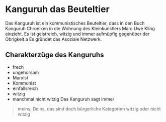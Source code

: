# Kanguruh das Beuteltier
Das Kanguruh ist ein kommunistisches Beuteltier, dass in den Buch Kanguruh Chroniken in die Wohnung des Kleinkunstlers Marc Uwe Kling einzieht. Es ist geistreich, witzig und immer aufmüpfig gegenüber der Obrigkeit.a Es gründet das Asoziale Netzwerk.
## Charakterzüge des Kanguruhs
* frech
* ungehorsam
* Marxist
* Kommunist
* einfallsreich
* witzig
* manchmal nicht witzig
Das Kanguruh sagt immer
> meins, Deins, das sind doch bürgerliche Kategorien
> witzig oder nicht witzig
